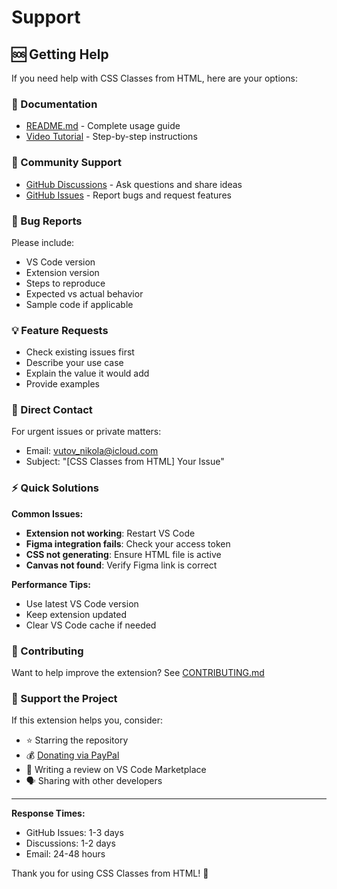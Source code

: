 # Support

## 🆘 Getting Help

If you need help with CSS Classes from HTML, here are your options:

### 📖 Documentation
- [README.md](README.md) - Complete usage guide
- [Video Tutorial](https://youtu.be/xl46PGWNB3A) - Step-by-step instructions

### 💬 Community Support
- [GitHub Discussions](https://github.com/VuToV-Mykola/css-classes-from-html/discussions) - Ask questions and share ideas
- [GitHub Issues](https://github.com/VuToV-Mykola/css-classes-from-html/issues) - Report bugs and request features

### 🐛 Bug Reports
Please include:
- VS Code version
- Extension version  
- Steps to reproduce
- Expected vs actual behavior
- Sample code if applicable

### 💡 Feature Requests
- Check existing issues first
- Describe your use case
- Explain the value it would add
- Provide examples

### 📧 Direct Contact
For urgent issues or private matters:
- Email: vutov_nikola@icloud.com
- Subject: "[CSS Classes from HTML] Your Issue"

### ⚡ Quick Solutions

**Common Issues:**
- **Extension not working**: Restart VS Code
- **Figma integration fails**: Check your access token
- **CSS not generating**: Ensure HTML file is active
- **Canvas not found**: Verify Figma link is correct

**Performance Tips:**
- Use latest VS Code version
- Keep extension updated
- Clear VS Code cache if needed

### 🤝 Contributing
Want to help improve the extension? See [CONTRIBUTING.md](CONTRIBUTING.md)

### 💖 Support the Project
If this extension helps you, consider:
- ⭐ Starring the repository
- 💰 [Donating via PayPal](https://www.paypal.com/paypalme/vutov_nikola@icloud.com)
- 📝 Writing a review on VS Code Marketplace
- 🗣️ Sharing with other developers

---

**Response Times:**
- GitHub Issues: 1-3 days
- Discussions: 1-2 days  
- Email: 24-48 hours

Thank you for using CSS Classes from HTML! 🙏